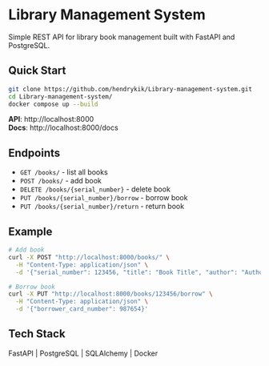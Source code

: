 # Library Management System

Simple REST API for library book management built with FastAPI and PostgreSQL.

## Quick Start

```bash
git clone https://github.com/hendrykik/Library-management-system.git
cd Library-management-system/
docker compose up --build
```

**API**: http://localhost:8000  
**Docs**: http://localhost:8000/docs

## Endpoints

- `GET /books/` - list all books
- `POST /books/` - add book
- `DELETE /books/{serial_number}` - delete book  
- `PUT /books/{serial_number}/borrow` - borrow book
- `PUT /books/{serial_number}/return` - return book

## Example

```bash
# Add book
curl -X POST "http://localhost:8000/books/" \
  -H "Content-Type: application/json" \
  -d '{"serial_number": 123456, "title": "Book Title", "author": "Author Name"}'

# Borrow book
curl -X PUT "http://localhost:8000/books/123456/borrow" \
  -H "Content-Type: application/json" \
  -d '{"borrower_card_number": 987654}'
```

## Tech Stack

FastAPI | PostgreSQL | SQLAlchemy | Docker
